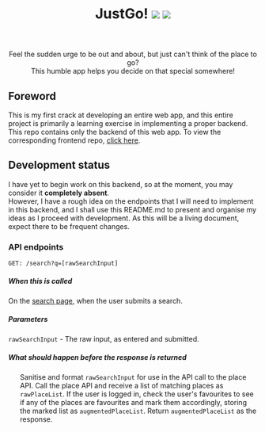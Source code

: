 <header align='center'>
  <h1>
    <div display='flex' align-items='center'>
      JustGo!
      <img src='https://user-images.githubusercontent.com/23531034/148372740-681d6810-c6ef-4560-b64e-996db9079e1e.png#gh-light-mode-only' />
      <img src='https://user-images.githubusercontent.com/23531034/148373133-da36d27f-8f04-49f4-a7c1-ecefd5818801.png#gh-dark-mode-only' />
    </div>
  </h1>
</header>

<p align='center'>
  Feel the sudden urge to be out and about, but just can't think of the place to go?
  <br />
  This humble app helps you decide on that special somewhere!
</p>

<h2>Foreword</h2>
This is my first crack at developing an entire web app, and this entire project is primarily a learning exercise in implementing a proper backend. This repo contains only the backend of this web app. To view the corresponding frontend repo, <a href='https://github.com/canneth/just-go-frontend' rel='noreferrer'>click here</a>.

<h2>Development status</h2>
I have yet to begin work on this backend, so at the moment, you may consider it <strong>completely absent</strong>.
<br />
However, I have a rough idea on the endpoints that I will need to implement in this backend, and I shall use this README.md to present and organise my ideas as I proceed with development.
As this will be a living document, expect there to be frequent changes.

<h3>API endpoints</h3>
<section>
  <code>GET: /search?q=[rawSearchInput]</code>
  <h5>When this is called</h5>
  <p>
    On the <a href='https://justgo.dev/search' rel='noreferrer'>search page</a>, when the user submits a search.
  </p>
  <h5>Parameters</h5>
  <p>
    <code>rawSearchInput</code> - The raw input, as entered and submitted.
  </p>
  <h5>What should happen before the response is returned</h5>
  <p>
    <ol>
      Sanitise and format <code>rawSearchInput</code> for use in the API call to the place API.
      Call the place API and receive a list of matching places as <code>rawPlaceList</code>.
      If the user is logged in, check the user's favourites to see if any of the places are favourites and mark them accordingly, storing the marked list as <code>augmentedPlaceList</code>.
      Return <code>augmentedPlaceList</code> as the response.
    </ol>
  </p>
  
</section>
